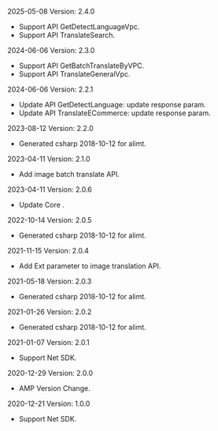 2025-05-08 Version: 2.4.0
- Support API GetDetectLanguageVpc.
- Support API TranslateSearch.


2024-06-06 Version: 2.3.0
- Support API GetBatchTranslateByVPC.
- Support API TranslateGeneralVpc.


2024-06-06 Version: 2.2.1
- Update API GetDetectLanguage: update response param.
- Update API TranslateECommerce: update response param.


2023-08-12 Version: 2.2.0
- Generated csharp 2018-10-12 for alimt.

2023-04-11 Version: 2.1.0
- Add image batch translate API.

2023-04-11 Version: 2.0.6
- Update Core .

2022-10-14 Version: 2.0.5
- Generated csharp 2018-10-12 for alimt.

2021-11-15 Version: 2.0.4
- Add Ext parameter to image translation API.

2021-05-18 Version: 2.0.3
- Generated csharp 2018-10-12 for alimt.

2021-01-26 Version: 2.0.2
- Generated csharp 2018-10-12 for alimt.

2021-01-07 Version: 2.0.1
- Support Net SDK.

2020-12-29 Version: 2.0.0
- AMP Version Change.

2020-12-21 Version: 1.0.0
- Support Net SDK.

